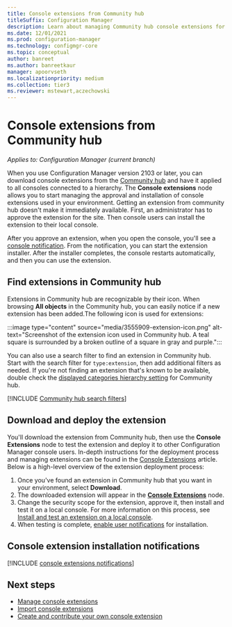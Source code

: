 ```yaml
---
title: Console extensions from Community hub
titleSuffix: Configuration Manager
description: Learn about managing Community hub console extensions for Configuration Manager
ms.date: 12/01/2021
ms.prod: configuration-manager
ms.technology: configmgr-core
ms.topic: conceptual
author: banreet
ms.author: banreetkaur
manager: apoorvseth
ms.localizationpriority: medium
ms.collection: tier3
ms.reviewer: mstewart,aczechowski
---
```


# Console extensions from Community hub

*Applies to: Configuration Manager (current branch)*

When you use Configuration Manager version 2103 or later, you can download console extensions from the [Community hub](community-hub.md) and have it applied to all consoles connected to a hierarchy. The **Console extensions** node allows you to start managing the approval and installation of console extensions used in your environment. Getting an extension from community hub doesn't make it immediately available. First, an administrator has to approve the extension for the site. Then console users can install the extension to their local console.

After you approve an extension, when you open the console, you'll see a [console notification](#bkmk_notification). From the notification, you can start the extension installer. After the installer completes, the console restarts automatically, and then you can use the extension. <!--3555909-->

## Find extensions in Community hub

Extensions in Community hub are recognizable by their icon. When browsing **All objects** in the Community hub, you can easily notice if a new extension has been added.The following icon is used for extensions:

:::image type="content" source="media/3555909-extension-icon.png" alt-text="Screenshot of the extension icon used in Community hub. A teal square is surrounded by a broken outline of a square in gray and purple.":::

You can also use a search filter to find an extension in Community hub. Start with the search filter for `type:extension`, then add additional filters as needed.  If you're not finding an extension that's known to be available, double check the [displayed categories hierarchy setting](community-hub.md#bkmk_category) for Community hub.  

[!INCLUDE [Community hub search filters](includes/community-hub-search-filter.md)]

## Download and deploy the extension

You'll download the extension from Community hub, then use the **Console Extensions** node to test the extension and deploy it to other Configuration Manager console users. In-depth instructions for the deployment process and managing extensions can be found in the [Console Extensions](admin-console-extensions.md) article. Below is a high-level overview of the extension deployment process: 

1. Once you've found an extension in Community hub that you want in your environment, select **Download**.
1. The downloaded extension will appear in the [**Console Extensions**](admin-console-extensions.md) node.
1. Change the security scope for the extension, approve it, then install and test it on a local console. For more information on this process, see [Install and test an extension on a local console](admin-console-extensions.md#bkmk_local_install).
1. When testing is complete, [enable user notifications](admin-console-extensions.md#bkmk_enable-notifications) for installation.

## <a name="bkmk_notification"></a> Console extension installation notifications
<!--3555909-->

[!INCLUDE [console extensions notifications](includes/console-extensions-notifications.md)]

## Next steps

- [Manage console extensions](admin-console-extensions.md)
- [Import console extensions](import-admin-console-extensions.md)
- [Create and contribute your own console extension](../../../develop/core/servers/console/console-extension-register.md)
